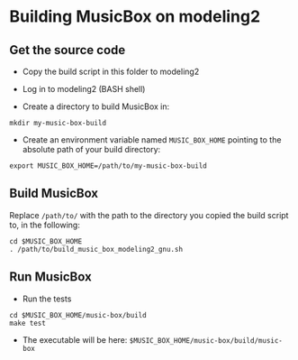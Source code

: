 # Building MusicBox on modeling2

## Get the source code

- Copy the build script in this folder to modeling2

- Log in to modeling2 (BASH shell)

- Create a directory to build MusicBox in:

```
mkdir my-music-box-build
```

- Create an environment variable named `MUSIC_BOX_HOME` pointing to the absolute path of your build directory:

```
export MUSIC_BOX_HOME=/path/to/my-music-box-build
```

## Build MusicBox

Replace `/path/to/` with the path to the directory you copied the build script to, in the following:

```
cd $MUSIC_BOX_HOME
. /path/to/build_music_box_modeling2_gnu.sh
```

## Run MusicBox

- Run the tests

```
cd $MUSIC_BOX_HOME/music-box/build
make test
```

- The executable will be here: `$MUSIC_BOX_HOME/music-box/build/music-box`
